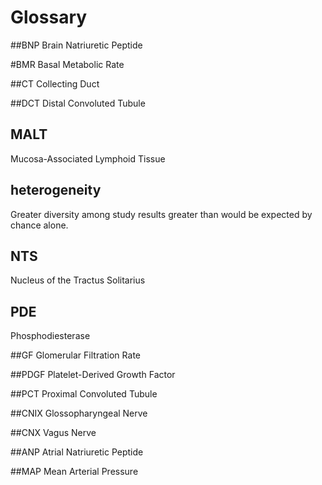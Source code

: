 # Glossary

##BNP
Brain Natriuretic Peptide

#BMR
Basal Metabolic Rate

##CT
Collecting Duct

##DCT
Distal Convoluted Tubule

## MALT
Mucosa-Associated Lymphoid Tissue

## heterogeneity
Greater diversity among study results greater than would be expected by chance alone. 

## NTS

Nucleus of the Tractus Solitarius

## PDE
Phosphodiesterase

##GF
Glomerular Filtration Rate

##PDGF
Platelet-Derived Growth Factor

##PCT
Proximal Convoluted Tubule

##CNIX
Glossopharyngeal Nerve

##CNX
Vagus Nerve

##ANP
Atrial Natriuretic Peptide

##MAP
Mean Arterial Pressure